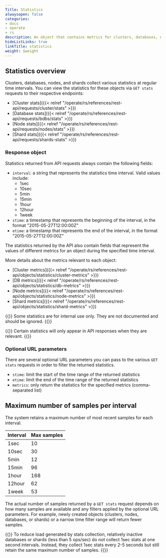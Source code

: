 ```yaml
---
Title: Statistics
alwaysopen: false
categories:
- docs
- operate
- rs
description: An object that contains metrics for clusters, databases, nodes, or shards
hideListLinks: true
linkTitle: statistics
weight: $weight
---
```


## Statistics overview

Clusters, databases, nodes, and shards collect various statistics at regular time intervals. You can view the statistics for these objects via `GET stats` requests to their respective endpoints:
- [Cluster stats]({{< relref "/operate/rs/references/rest-api/requests/cluster/stats" >}})
- [Database stats]({{< relref "/operate/rs/references/rest-api/requests/bdbs/stats" >}})
- [Node stats]({{< relref "/operate/rs/references/rest-api/requests/nodes/stats" >}})
- [Shard stats]({{< relref "/operate/rs/references/rest-api/requests/shards-stats" >}})

### Response object

Statistics returned from API requests always contain the following fields:
- `interval`: a string that represents the statistics time interval. Valid values include: 
    - 1sec
    - 10sec
    - 5min
    - 15min
    - 1hour
    - 12hour
    - 1week
- `stime`: a timestamp that represents the beginning of the interval, in the format "2015-05-27T12:00:00Z"
- `etime`: a timestamp that represents the end of the interval, in the format "2015-05-27T12:00:00Z"

The statistics returned by the API also contain fields that represent the values of different metrics for an object during the specified time interval.

More details about the metrics relevant to each object:
- [Cluster metrics]({{< relref "/operate/rs/references/rest-api/objects/statistics/cluster-metrics" >}})
- [DB metrics]({{< relref "/operate/rs/references/rest-api/objects/statistics/db-metrics" >}})
- [Node metrics]({{< relref "/operate/rs/references/rest-api/objects/statistics/node-metrics" >}})
- [Shard metrics]({{< relref "/operate/rs/references/rest-api/objects/statistics/shard-metrics" >}})

{{<note>}}
Some statistics are for internal use only. They are not documented and should be ignored.
{{</note>}}

{{<note>}}
Certain statistics will only appear in API responses when they are relevant.
{{</note>}}

### Optional URL parameters

There are several optional URL parameters you can pass to the various `GET stats` requests in order to filter the returned statistics.

- `stime`: limit the start of the time range of the returned statistics
- `etime`: limit the end of the time range of the returned statistics
- `metrics`: only return the statistics for the specified metrics (comma-separated list)

## Maximum number of samples per interval

The system retains a maximum number of most recent samples for each interval.

| Interval | Max samples |
|----------|-------------|
| 1sec     | 10 |
| 10sec    | 30 |
| 5min     | 12 |
| 15min    | 96 |
| 1hour    | 168 |
| 12hour   | 62 |
| 1week    | 53 |

The actual number of samples returned by a `GET stats` request depends on how many samples are available and any filters applied by the optional URL parameters. For example, newly created objects (clusters, nodes, databases, or shards) or a narrow time filter range will return fewer samples.

{{<note>}}
To reduce load generated by stats collection, relatively inactive databases or shards (less than 5 ops/sec) do not collect 1sec stats at one second intervals. Instead, they collect 1sec stats every 2-5 seconds but still retain the same maximum number of samples.
{{</note>}}
